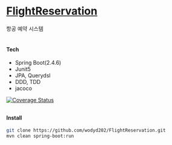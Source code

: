 # <a href="https://wodyd202.github.io/FlightReservation/flightReservation.html">FlightReservation</a>
항공 예약 시스템
<br><br>


#### Tech
- Spring Boot(2.4.6)
- Junit5
- JPA, Querydsl
- DDD, TDD
- jacoco

<a href="https://coveralls.io/github/wodyd202/oschajsa"><img src="https://coveralls.io/repos/github/wodyd202/FlightReservation/badge.svg" alt="Coverage Status" /></a>

##

#### Install
```sh
git clone https://github.com/wodyd202/FlightReservation.git
mvn clean spring-boot:run
```
